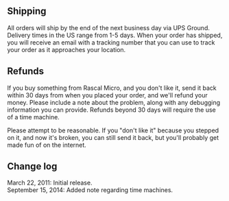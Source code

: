 ## Shipping ##

All orders will ship by the end of the next business day via UPS Ground. Delivery times in the US range from 1-5 days. When your order has shipped, you will receive an email with a tracking number that you can use to track your order as it approaches your location.

## Refunds ##

If you buy something from Rascal Micro, and you don't like it, send it back within 30 days from when you placed your order, and we'll refund your money. Please include a note about the problem, along with any debugging information you can provide. Refunds beyond 30 days will require the use of a time machine.

Please attempt to be reasonable. If you "don't like it" because you stepped on it, and now it's broken, you can still send it back, but you'll probably get made fun of on the internet.

## Change log ##

March 22, 2011: Initial release.<br />
September 15, 2014: Added note regarding time machines. 